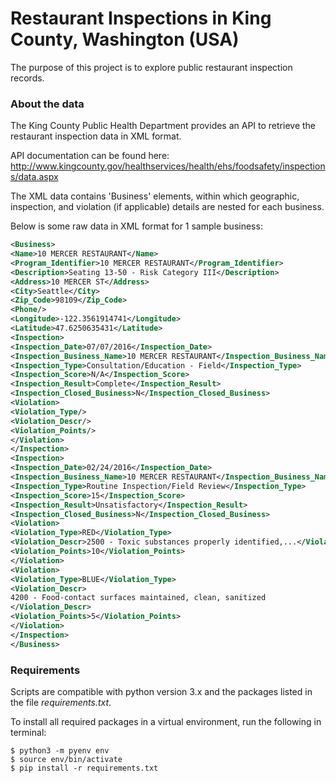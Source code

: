 # Restaurant Inspections in King County, Washington (USA)

The purpose of this project is to explore public restaurant inspection records.

### About the data

The King County Public Health Department provides an API to retrieve the restaurant inspection data in XML format.

API documentation can be found here:
http://www.kingcounty.gov/healthservices/health/ehs/foodsafety/inspections/data.aspx

The XML data contains 'Business' elements, within which geographic, inspection, and violation (if applicable) details are nested for each business.

Below is some raw data in XML format for 1 sample business:

```xml
<Business>
<Name>10 MERCER RESTAURANT</Name>
<Program_Identifier>10 MERCER RESTAURANT</Program_Identifier>
<Description>Seating 13-50 - Risk Category III</Description>
<Address>10 MERCER ST</Address>
<City>Seattle</City>
<Zip_Code>98109</Zip_Code>
<Phone/>
<Longitude>-122.3561914741</Longitude>
<Latitude>47.6250635431</Latitude>
<Inspection>
<Inspection_Date>07/07/2016</Inspection_Date>
<Inspection_Business_Name>10 MERCER RESTAURANT</Inspection_Business_Name>
<Inspection_Type>Consultation/Education - Field</Inspection_Type>
<Inspection_Score>N/A</Inspection_Score>
<Inspection_Result>Complete</Inspection_Result>
<Inspection_Closed_Business>N</Inspection_Closed_Business>
<Violation>
<Violation_Type/>
<Violation_Descr/>
<Violation_Points/>
</Violation>
</Inspection>
<Inspection>
<Inspection_Date>02/24/2016</Inspection_Date>
<Inspection_Business_Name>10 MERCER RESTAURANT</Inspection_Business_Name>
<Inspection_Type>Routine Inspection/Field Review</Inspection_Type>
<Inspection_Score>15</Inspection_Score>
<Inspection_Result>Unsatisfactory</Inspection_Result>
<Inspection_Closed_Business>N</Inspection_Closed_Business>
<Violation>
<Violation_Type>RED</Violation_Type>
<Violation_Descr>2500 - Toxic substances properly identified,...</Violation_Descr>
<Violation_Points>10</Violation_Points>
</Violation>
<Violation>
<Violation_Type>BLUE</Violation_Type>
<Violation_Descr>
4200 - Food-contact surfaces maintained, clean, sanitized
</Violation_Descr>
<Violation_Points>5</Violation_Points>
</Violation>
</Inspection>
</Business>
```

### Requirements

Scripts are compatible with python version 3.x and the packages listed in the file *requirements.txt*.

To install all required packages in a virtual environment, run the following in terminal:

```
$ python3 -m pyenv env
$ source env/bin/activate
$ pip install -r requirements.txt
```
